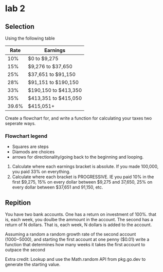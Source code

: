 # lab 2

## Selection

Using the following table

| Rate  | Earnings             |
| ----- | -------------------- |
| 10%   | $0 to $9,275         |
| 15%   | $9,276 to $37,650    |
| 25%   | $37,651 to $91,150   |
| 28%   | $91,151 to $190,150  |
| 33%   | $190,150 to $413,350 |
| 35%   | $413,351 to $415,050 |
| 39.6% | $415,051+            |

Create a flowchart for, and write a function for calculating your taxes two seperate ways.

### Flowchart legend

- Squares are steps
- Diamods are choices
- arrows for directionality/going back to the beginning and looping.

1. Calculate where each earnings bracket is absolute. If you made 100,000, you paid 33% on everything.
2. Calculate where each bracket is PROGRESSIVE.
   IE you paid 10% in the first $9,275,
   15% on every dollar between $9,275 and 37,650,
   25% on every dollar between $37,651 and 91,150,
   etc.

## Repition

You have two bank accounts.
One has a return on investment of 100%. that is, each week, you doulbe the ammount in the account.
The second has a return of N dollars. That is, each week, N dollars is added to the account.

Assuming a random a random growth rate of the second account ($1000-$5000), and starting the first account at one penny ($0.01)
write a function that determines how many weeks it takes the first account to outpace the second

Extra credit: Lookup and use the Math.random API from pkg.go.dev to generate the starting value.
